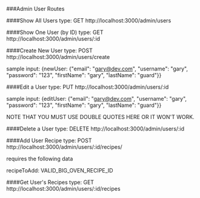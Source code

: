 ###Admin User Routes

####Show All Users
type: GET
http://localhost:3000/admin/users

####Show One User (by ID)
type: GET
http://localhost:3000/admin/users/:id

####Create New User
type: POST
http://localhost:3000/admin/users/create

sample input: {newUser: {"email": "gary@dev.com", "username": "gary", "password": "123", "firstName": "gary", "lastName": "guard"}}

####Edit a User
type: PUT
http://localhost:3000/admin/users/:id

sample input: {editUser: {"email": "gary@dev.com", "username": "gary", "password": "123", "firstName": "gary", "lastName": "guard"}}

NOTE THAT YOU MUST USE DOUBLE QUOTES HERE OR IT WON'T WORK.

####Delete a User
type: DELETE
http://localhost:3000/admin/users/:id

####Add User Recipe
type: POST
http://localhost:3000/admin/users/:id/recipes/

  requires the following data

  recipeToAdd: VALID_BIG_OVEN_RECIPE_ID

####Get User's Recipes
type: GET
http://localhost:3000/admin/users/:id/recipes